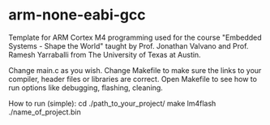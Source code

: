 # arm-none-eabi-gcc
Template for ARM Cortex M4 programming used for the course "Embedded Systems - Shape the World" taught by Prof. Jonathan Valvano and Prof. Ramesh Yarraballi from The University of Texas at Austin.

Change main.c as you wish.
Change Makefile to make sure the links to your compiler, header files or libraries are correct.
Open Makefile to see how to run options like debugging, flashing, cleaning.

How to run (simple):
  cd ./path_to_your_project/
  make
  lm4flash ./name_of_project.bin
